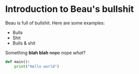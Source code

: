 # Introduction to Beau's bullshit

Beau is full of bullshit. Here are some examples:

* Bulls
* Shit
* Bulls & shit

Something **blah blah** ~~nope~~ nope *what*?

```python
def main():
    print("Hello world")
```
